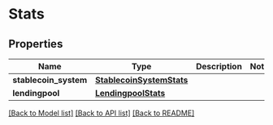 # Stats

## Properties
Name | Type | Description | Notes
------------ | ------------- | ------------- | -------------
**stablecoin_system** | [**StablecoinSystemStats**](StablecoinSystemStats.md) |  | 
**lendingpool** | [**LendingpoolStats**](LendingpoolStats.md) |  | 

[[Back to Model list]](../README.md#documentation-for-models) [[Back to API list]](../README.md#documentation-for-api-endpoints) [[Back to README]](../README.md)


